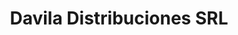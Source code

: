 ---
title: "Davila Distribuciones SRL"
url: /san-salvador-de-jujuy/davila-distribuciones-srl/
shop: Lebensmittel
---